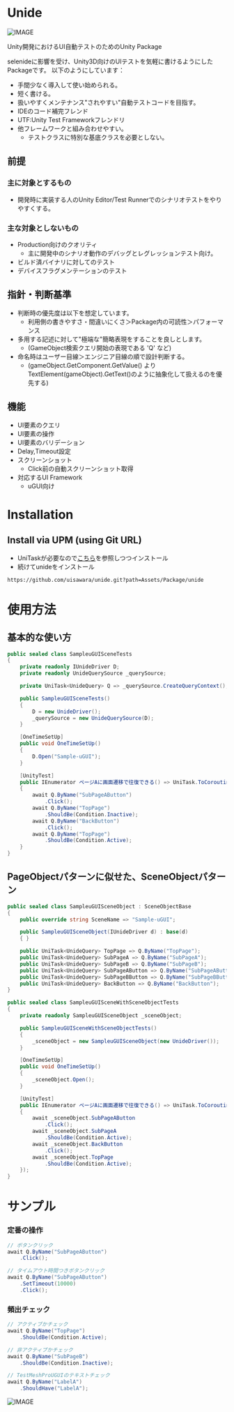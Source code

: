 # Unide

![IMAGE](https://github.com/uisawara/unide/blob/main/CodeCoverage/Report/badge_combined.svg)

Unity開発におけるUI自動テストのためのUnity Package

selenideに影響を受け、Unity3D向けのUIテストを気軽に書けるようにしたPackageです。
以下のようにしています：

- 手間少なく導入して使い始められる。
- 短く書ける。
- 扱いやすくメンテナンス"されやすい"自動テストコードを目指す。
- IDEのコード補完フレンド
- UTF:Unity Test Frameworkフレンドリ
- 他フレームワークと組み合わせやすい。
  - テストクラスに特別な基底クラスを必要としない。


## 前提

### 主に対象とするもの

* 開発時に実装する人のUnity Editor/Test Runnerでのシナリオテストをやりやすくする。

### 主な対象としないもの

* Production向けのクオリティ
  * 主に開発中のシナリオ動作のデバッグとレグレッションテスト向け。
* ビルド済バイナリに対してのテスト
* デバイスフラグメンテーションのテスト

## 指針・判断基準

* 判断時の優先度は以下を想定しています。
  * 利用側の書きやすさ・間違いにくさ＞Package内の可読性＞パフォーマンス
* 多用する記述に対して"極端な"簡略表現をすることを良しとします。
  * (GameObject検索クエリ開始の表現である 'Q' など)
* 命名時はユーザー目線＞エンジニア目線の順で設計判断する。
  * (gameObject.GetComponent<TextMesh>.GetValue() より TextElement(gameObject).GetText()のように抽象化して扱えるのを優先する)

## 機能

- UI要素のクエリ
- UI要素の操作
- UI要素のバリデーション
- Delay,Timeout設定
- スクリーンショット
  - Click前の自動スクリーンショット取得
- 対応するUI Framework
  - uGUI向け

# Installation

## Install via UPM (using Git URL)

* UniTaskが必要なので[こちら](https://github.com/Cysharp/UniTask)を参照しつつインストール
* 続けてunideをインストール
```
https://github.com/uisawara/unide.git?path=Assets/Package/unide
```

# 使用方法

## 基本的な使い方

```C#
public sealed class SampleuGUISceneTests
{
    private readonly IUnideDriver D;
    private readonly UnideQuerySource _querySource;

    private UniTask<UnideQuery> Q => _querySource.CreateQueryContext();

    public SampleuGUISceneTests()
    {
        D = new UnideDriver();
        _querySource = new UnideQuerySource(D);
    }

    [OneTimeSetUp]
    public void OneTimeSetUp()
    {
        D.Open("Sample-uGUI");
    }

    [UnityTest]
    public IEnumerator ページAに画面遷移で往復できる() => UniTask.ToCoroutine(async () =>
    {
        await Q.ByName("SubPageAButton")
            .Click();
        await Q.ByName("TopPage")
            .ShouldBe(Condition.Inactive);
        await Q.ByName("BackButton")
            .Click();
        await Q.ByName("TopPage")
            .ShouldBe(Condition.Active);
    }
}
```

## PageObjectパターンに似せた、SceneObjectパターン

```c#
public sealed class SampleuGUISceneObject : SceneObjectBase
{
    public override string SceneName => "Sample-uGUI";

    public SampleuGUISceneObject(IUnideDriver d) : base(d)
    { }

    public UniTask<UnideQuery> TopPage => Q.ByName("TopPage");
    public UniTask<UnideQuery> SubPageA => Q.ByName("SubPageA");
    public UniTask<UnideQuery> SubPageB => Q.ByName("SubPageB");
    public UniTask<UnideQuery> SubPageAButton => Q.ByName("SubPageAButton");
    public UniTask<UnideQuery> SubPageBButton => Q.ByName("SubPageBButton");
    public UniTask<UnideQuery> BackButton => Q.ByName("BackButton");
}

public sealed class SampleuGUISceneWithSceneObjectTests
{
    private readonly SampleuGUISceneObject _sceneObject;

    public SampleuGUISceneWithSceneObjectTests()
    {
        _sceneObject = new SampleuGUISceneObject(new UnideDriver());
    }

    [OneTimeSetUp]
    public void OneTimeSetUp()
    {
        _sceneObject.Open();
    }

    [UnityTest]
    public IEnumerator ページAに画面遷移で往復できる() => UniTask.ToCoroutine(async () =>
    {
        await _sceneObject.SubPageAButton
            .Click();
        await _sceneObject.SubPageA
            .ShouldBe(Condition.Active);
        await _sceneObject.BackButton
            .Click();
        await _sceneObject.TopPage
            .ShouldBe(Condition.Active);
    });
}
```

# サンプル

### 定番の操作

```c#
// ボタンクリック
await Q.ByName("SubPageAButton")
    .Click();

// タイムアウト時間つきボタンクリック
await Q.ByName("SubPageAButton")
    .SetTimeout(10000)
    .Click();
```

### 頻出チェック

```c#
// アクティブかチェック
await Q.ByName("TopPage")
    .ShouldBe(Condition.Active);

// 非アクティブかチェック
await Q.ByName("SubPageB")
    .ShouldBe(Condition.Inactive);

// TestMeshProUGUIのテキストチェック
await Q.ByName("LabelA")
    .ShouldHave("LabelA");
```

![IMAGE](https://github.com/uisawara/unide/blob/main/Assets/icon.png) 